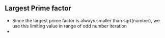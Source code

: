 ## Largest Prime factor

- Since the largest prime factor is always smaller than sqrt(number), we use this limiting value in range of odd number iteration
- 
